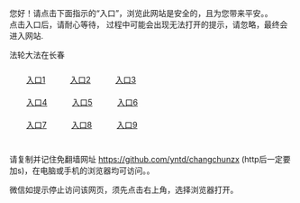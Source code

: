 您好！请点击下面指示的“入口”，浏览此网站是安全的，且为您带来平安。。 <br/>
点击入口后，请耐心等待， 过程中可能会出现无法打开的提示，请忽略，最终会进入网站. </br>

法轮大法在长春<br/>
<div style="padding:10px"><a style="margin:20px" target="_blank" href="https://d1za8ttsdbqp6t.cloudfront.net/2Qpsp?bozbnlbp" id="ccLink1" rel="nofollow">入口1</a> <a target="_blank" style="margin:20px" href="https://d1wl9tm5psygoa.cloudfront.net/2Qpsp?dwqcvbh" id="ccLink2" rel="nofollow">入口2</a> <a style="margin:20px" target="_blank" href="https://d2rgjj1xamy4o7.cloudfront.net/2Qpsp?dalbl" id="ccLink3" rel="nofollow">入口3</a></div>

<div style="padding:10px" ><a style="margin:20px" target="_blank" href="https://d1za8ttsdbqp6t.cloudfront.net/2Qpsp?bozbnlbp" id="ccLink4" rel="nofollow">入口4</a> <a style="margin:20px" href="https://d1wl9tm5psygoa.cloudfront.net/2Qpsp?dwqcvbh" target="_blank" id="ccLink5" rel="nofollow">入口5</a> <a style="margin:20px" href="https://d2rgjj1xamy4o7.cloudfront.net/2Qpsp?dalbl" target="_blank" id="ccLink6" rel="nofollow">入口6</a></div>

<div style="padding:10px"><a style="margin:20px" target="_blank" href="https://d1za8ttsdbqp6t.cloudfront.net/2Qpsp?bozbnlbp" id="ccLink7" rel="nofollow">入口7</a> <a style="margin:20px" href="https://d1wl9tm5psygoa.cloudfront.net/2Qpsp?dwqcvbh" target="_blank" id="ccLink8" rel="nofollow">入口8</a> <a style="margin:20px" target="_blank" href="https://d2rgjj1xamy4o7.cloudfront.net/2Qpsp?dalbl" id="ccLink9" rel="nofollow">入口9</a></div>

<br/>



请复制并记住免翻墙网址 https://github.com/yntd/changchunzx (http后一定要加s)，在电脑或手机的浏览器均可访问。。<br/>

微信如提示停止访问该网页，须先点击右上角，选择浏览器打开。
